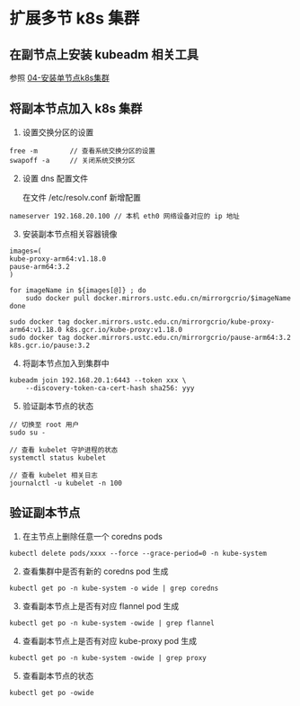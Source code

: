 # 扩展多节 k8s 集群

## 在副节点上安装 kubeadm 相关工具

参照 [04-安装单节点k8s集群](04-安装单节点k8s集群.md)

## 将副本节点加入 k8s 集群

1. 设置交换分区的设置

```
free -m        // 查看系统交换分区的设置
swapoff -a     // 关闭系统交换分区
```

2. 设置 dns 配置文件

   在文件 /etc/resolv.conf 新增配置
```
nameserver 192.168.20.100 // 本机 eth0 网络设备对应的 ip 地址
```



3. 安装副本节点相关容器镜像

```
images=(
kube-proxy-arm64:v1.18.0
pause-arm64:3.2
)

for imageName in ${images[@]} ; do
    sudo docker pull docker.mirrors.ustc.edu.cn/mirrorgcrio/$imageName
done

sudo docker tag docker.mirrors.ustc.edu.cn/mirrorgcrio/kube-proxy-arm64:v1.18.0 k8s.gcr.io/kube-proxy:v1.18.0
sudo docker tag docker.mirrors.ustc.edu.cn/mirrorgcrio/pause-arm64:3.2 k8s.gcr.io/pause:3.2
```

4. 将副本节点加入到集群中
```
kubeadm join 192.168.20.1:6443 --token xxx \
    --discovery-token-ca-cert-hash sha256: yyy
```

5. 验证副本节点的状态

```
// 切换至 root 用户
sudo su -    

// 查看 kubelet 守护进程的状态
systemctl status kubelet 

// 查看 kubelet 相关日志
journalctl -u kubelet -n 100
```

## 验证副本节点

1. 在主节点上删除任意一个 coredns pods

```
kubectl delete pods/xxxx --force --grace-period=0 -n kube-system
```

2. 查看集群中是否有新的 coredns pod 生成

```
kubectl get po -n kube-system -o wide | grep coredns
```

3. 查看副本节点上是否有对应 flannel pod 生成

```
kubectl get po -n kube-system -owide | grep flannel
```

4. 查看副本节点上是否有对应 kube-proxy pod 生成

```
kubectl get po -n kube-system -owide | grep proxy
```

5. 查看副本节点的状态

```
kubectl get po -owide
```

